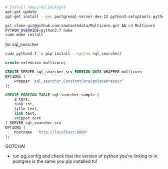 
```bash
# Install required packages
apt-get update
apt-get install --yes postgresql-server-dev-12 python3-setuptools python3-dev make gcc git

git clone git@github.com:sawtoothdata/Multicorn.git && cd Multicorn
PYTHON_OVERRIDE=python3.7 make 
sudo make install
```

for sql_searcher
```bash
sudo python3.7 -m pip install --system sql_searcher/
```

```sql
create extension multicorn;

CREATE SERVER sql_searcher_srv FOREIGN DATA WRAPPER multicorn
OPTIONS (
    wrapper 'sql_searcher.ConstantForeignDataWrapper'
);

CREATE FOREIGN TABLE sql_searcher_sample (
    q text,
    rank int,
    title text,
    link text,
    snippet text
) SERVER sql_searcher_srv
OPTIONS (
    hostname  'http://localhost:8000'
);
```

GOTCHA!
- run pg_config and check that the version of python you're linking to in postgres is the same you pip installed to!




